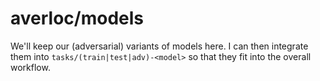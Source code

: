# averloc/models

We'll keep our (adversarial) variants of models here. I can then integrate them into `tasks/(train|test|adv)-<model>` so that they fit into the overall workflow.